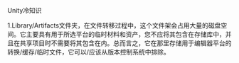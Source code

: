 Unity冷知识

1.Library/Artifacts文件夹，在文件转移过程中，这个文件架会占用大量的磁盘空间。它主要具有用于所选平台的临时材料和资产，您不应将其包含在存储库中，并且在共享项目时不需要将其包含在内。总而言之，它在那里存储用于编辑器平台的转换/缓存/临时文件，它可以/应该从版本控制系统中排除。
